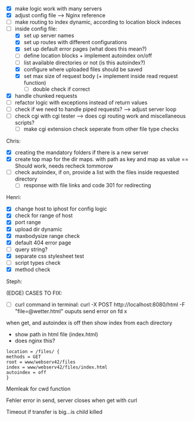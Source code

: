 
- [x] make logic work with many servers
 - [x] adjust config file --> Nginx reference
 - [ ] make routing to index dynamic, according to location block indeces
- [ ] inside config file:
	- [x] set up server names
	- [x] set up routes with different configurations
	- [x] set up default error pages (what does this mean?)
	- [ ] define location blocks + implement autoindex on/off
	- [ ] list available directories or not (is this autoindex?)
	- [x] configure where uploaded files should be saved
	- [x] set max size of request body (+ implement inside read request function)
		- [ ] double check if correct
- [x] handle chunked requests
- [ ] refactor logic with exceptions instead of return values
- [ ] check if we need to handle piped requests? --> adjust server loop
- [ ] check cgi with cgi tester --> does cgi routing work and miscellaneous scripts?
	- [ ] make cgi extension check seperate from other file type checks

Chris:
- [x] creating the mandatory folders if there is a new server
- [x] create top map for the dir maps. with path as key and map as value == Should work, needs recheck tommorow
- [ ] check autoindex, if on, provide a list with the files inside requested directory
	- [ ] response with file links and code 301 for redirecting

Henri:
- [x] change host to iphost for config logic
- [x] check for range of host
- [x] port range
- [x] upload dir dynamic
- [x] maxbodysize range check
- [x] default 404 error page
- [ ] query string? 
- [x] separate css stylesheet test
- [ ] script types check 
- [x] method check 

Steph:


(EDGE) CASES TO FIX:
- [ ] curl command in terminal: curl -X POST http://localhost:8080/html -F "file=@wetter.html" ouputs send error on fd x


when get, and autoindex is off then show index from each directory
- show path in html file (index.html)
- does nginx this?

```
location = /files/ {
methods = GET
root = www/webserv42/files
index = www/webserv42/files/index.html
autoindex = off
}
```


Memleak for cwd function

Fehler error in send, server closes when get with curl

Timeout if transfer is big...is child killed